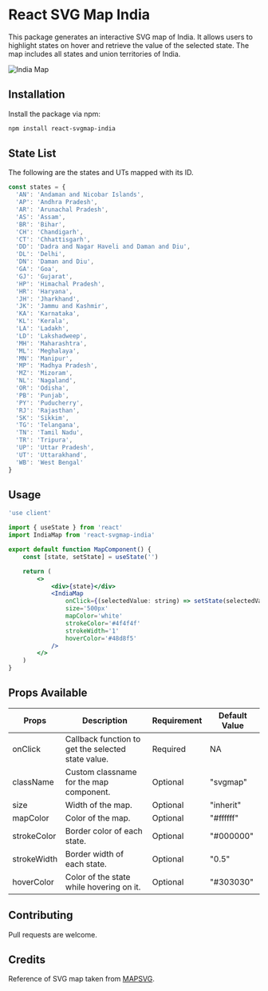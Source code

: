 # React SVG Map India

This package generates an interactive SVG map of India. It allows users to highlight states on hover and retrieve the value of the selected state. The map includes all states and union territories of India.

![India Map](./svgmap.gif)

## Installation

Install the package via npm:

```bash
npm install react-svgmap-india
```

## State List

The following are the states and UTs mapped with its ID.

```js
const states = {
  'AN': 'Andaman and Nicobar Islands',
  'AP': 'Andhra Pradesh',
  'AR': 'Arunachal Pradesh',
  'AS': 'Assam',
  'BR': 'Bihar',
  'CH': 'Chandigarh',
  'CT': 'Chhattisgarh',
  'DD': 'Dadra and Nagar Haveli and Daman and Diu',
  'DL': 'Delhi',
  'DN': 'Daman and Diu',
  'GA': 'Goa',
  'GJ': 'Gujarat',
  'HP': 'Himachal Pradesh',
  'HR': 'Haryana',
  'JH': 'Jharkhand',
  'JK': 'Jammu and Kashmir',
  'KA': 'Karnataka',
  'KL': 'Kerala',
  'LA': 'Ladakh',
  'LD': 'Lakshadweep',
  'MH': 'Maharashtra',
  'ML': 'Meghalaya',
  'MN': 'Manipur',
  'MP': 'Madhya Pradesh',
  'MZ': 'Mizoram',
  'NL': 'Nagaland',
  'OR': 'Odisha',
  'PB': 'Punjab',
  'PY': 'Puducherry',
  'RJ': 'Rajasthan',
  'SK': 'Sikkim',
  'TG': 'Telangana',
  'TN': 'Tamil Nadu',
  'TR': 'Tripura',
  'UP': 'Uttar Pradesh',
  'UT': 'Uttarakhand',
  'WB': 'West Bengal'
}
```

## Usage

```jsx
'use client'

import { useState } from 'react'
import IndiaMap from 'react-svgmap-india'

export default function MapComponent() {
    const [state, setState] = useState('')

    return (
        <>
            <div>{state}</div>
            <IndiaMap
                onClick={(selectedValue: string) => setState(selectedValue)}
                size='500px'
                mapColor='white'
                strokeColor='#4f4f4f'
                strokeWidth='1'
                hoverColor='#48d8f5'
            />
        </>
    )
}
```

## Props Available

| Props       | Description                                             | Requirement | Default Value |
|-------------|---------------------------------------------------------|-------------|---------------|
| onClick     | Callback function to get the selected state value.      | Required    | NA            |
| className   | Custom classname for the map component.                 | Optional    | "svgmap"      |
| size        | Width of the map.                                       | Optional    | "inherit"     |
| mapColor    | Color of the map.                                       | Optional    | "#ffffff"     |
| strokeColor | Border color of each state.                             | Optional    | "#000000"     |
| strokeWidth | Border width of each state.                             | Optional    | "0.5"         |
| hoverColor  | Color of the state while hovering on it.                | Optional    | "#303030"     |

## Contributing

Pull requests are welcome.

## Credits

Reference of SVG map taken from [MAPSVG](https://mapsvg.com/maps/india).